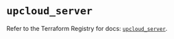 # `upcloud_server`

Refer to the Terraform Registry for docs: [`upcloud_server`](https://registry.terraform.io/providers/upcloudltd/upcloud/5.9.0/docs/resources/server).

